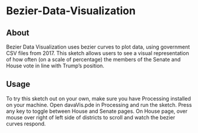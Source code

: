 # Bezier-Data-Visualization

## About 
Bezier Data Visualization uses bezier curves to plot data, using government CSV files from 2017. This sketch allows users to see a visual representation of how often (on a scale of percentage) the members of the Senate and House vote in line with Trump’s position.

## Usage
To try this sketch out on your own, make sure you have Processing installed on your machine. Open davaVis.pde in Processing and run the sketch. Press any key to toggle between House and Senate pages. On House page, over mouse over right of left side of districts to scroll and watch the bezier curves respond.